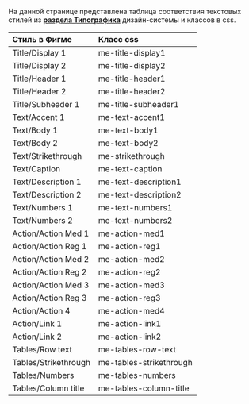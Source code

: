 На данной странице представлена таблица соответствия текстовых стилей из [**раздела Типографика**](https://www.figma.com/design/E1sGKlPIjd5qOSBCgZtsn7/Typography?node-id=1%3A94&t=Y7MjdYXW4CMvrGG5-1) дизайн-системы и классов в css.

| Стиль в Фигме        | Класс css               |
| :------------------- | :---------------------- |
| Title/Display 1      | me-title-display1       |
| Title/Display 2      | me-title-display2       |
| Title/Header 1       | me-title-header1        |
| Title/Header 2       | me-title-header2        |
| Title/Subheader 1    | me-title-subheader1     |
| Text/Accent 1        | me-text-accent1         |
| Text/Body 1          | me-text-body1           |
| Text/Body 2          | me-text-body2           |
| Text/Strikethrough   | me-strikethrough        |
| Text/Caption         | me-text-caption         |
| Text/Description 1   | me-text-description1    |
| Text/Description 2   | me-text-description2    |
| Text/Numbers 1       | me-text-numbers1        |
| Text/Numbers 2       | me-text-numbers2        |
| Action/Action Med 1  | me-action-med1          |
| Action/Action Reg 1  | me-action-reg1          |
| Action/Action Med 2  | me-action-med2          |
| Action/Action Reg 2  | me-action-reg2          |
| Action/Action Med 3  | me-action-med3          |
| Action/Action Reg 3  | me-action-reg3          |
| Action/Action 4      | me-action-med4          |
| Action/Link 1        | me-action-link1         |
| Action/Link 2        | me-action-link2         |
| Tables/Row text      | me-tables-row-text      |
| Tables/Strikethrough | me-tables-strikethrough |
| Tables/Numbers       | me-tables-numbers       |
| Tables/Column title  | me-tables-column-title  |
